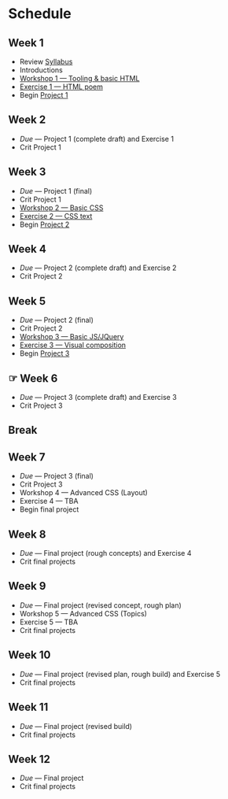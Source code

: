 # Schedule

## Week 1

- Review [Syllabus](Syllabus.md)
- Introductions
- [Workshop 1 — Tooling & basic HTML](Workshop1.md)
- [Exercise 1 — HTML poem](Exercise1.md)
- Begin [Project 1](Project1.md)

## Week 2

- _Due_ — Project 1 (complete draft) and Exercise 1
- Crit Project 1

## Week 3

- _Due_ — Project 1 (final)
- Crit Project 1
- [Workshop 2 — Basic CSS](Workshop2.md)
- [Exercise 2 — CSS text](Exercise2.md)
- Begin [Project 2](Project2.md)

## Week 4

- _Due_ — Project 2 (complete draft) and Exercise 2
- Crit Project 2

## Week 5

- _Due_ — Project 2 (final)
- Crit Project 2
- [Workshop 3 — Basic JS/JQuery](Workshop3.md)
- [Exercise 3 — Visual composition](Exercise3.md)
- Begin [Project 3](Project3.md)

## ☞ Week 6

- _Due_ — Project 3 (complete draft) and Exercise 3
- Crit Project 3

## Break

## Week 7

- _Due_ — Project 3 (final)
- Crit Project 3
- Workshop 4 — Advanced CSS (Layout)
- Exercise 4 — TBA
- Begin final project

## Week 8

- _Due_ — Final project (rough concepts) and Exercise 4
- Crit final projects

## Week 9

- _Due_ — Final project (revised concept, rough plan)
- Workshop 5 — Advanced CSS (Topics)
- Exercise 5 — TBA
- Crit final projects

## Week 10

- _Due_ — Final project (revised plan, rough build) and Exercise 5
- Crit final projects

## Week 11

- _Due_ — Final project (revised build)
- Crit final projects

## Week 12

- _Due_ — Final project
- Crit final projects
